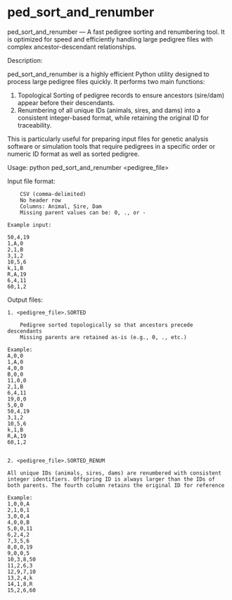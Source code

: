 # ped_sort_and_renumber
ped_sort_and_renumber — A fast pedigree sorting and renumbering tool. It is optimized for speed and efficiently handling large pedigree files with complex ancestor-descendant relationships.

Description:

ped_sort_and_renumber is a highly efficient Python utility designed to process large pedigree files quickly. It performs two main functions:

1. Topological Sorting of pedigree records to ensure ancestors (sire/dam) appear before their descendants.
2. Renumbering of all unique IDs (animals, sires, and dams) into a consistent integer-based format, while retaining the original ID for traceability.

This is particularly useful for preparing input files for genetic analysis software or simulation tools that require pedigrees in a specific order or numeric ID format as well as sorted pedigree.

Usage:
python ped_sort_and_renumber <pedigree_file>

Input file format:

        CSV (comma-delimited)
        No header row
        Columns: Animal, Sire, Dam
        Missing parent values can be: 0, ., or -

    Example input:

    50,4,19
    1,A,0
    2,1,B
    3,1,2
    10,5,6
    k,1,B
    R,A,19
    6,4,11
    60,1,2

Output files:

    1. <pedigree_file>.SORTED

        Pedigree sorted topologically so that ancestors precede descendants
        Missing parents are retained as-is (e.g., 0, ., etc.)

    Example:
    A,0,0
    1,A,0
    4,0,0
    B,0,0
    11,0,0
    2,1,B
    6,4,11
    19,0,0
    5,0,0
    50,4,19
    3,1,2
    10,5,6
    k,1,B
    R,A,19
    60,1,2


    2. <pedigree_file>.SORTED_RENUM

    All unique IDs (animals, sires, dams) are renumbered with consistent integer identifiers. Offspring ID is always larger than the IDs of both parents. The fourth column retains the original ID for reference

    Example:
    1,0,0,A
    2,1,0,1
    3,0,0,4
    4,0,0,B
    5,0,0,11
    6,2,4,2
    7,3,5,6
    8,0,0,19
    9,0,0,5
    10,3,8,50
    11,2,6,3
    12,9,7,10
    13,2,4,k
    14,1,8,R
    15,2,6,60

